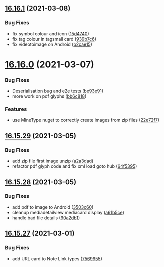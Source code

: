 ## [16.16.1](https://github.com/phandcock/GrampsView/compare/v16.16.0...v16.16.1) (2021-03-08)


### Bug Fixes

* fix symbol colour and icon ([15d4740](https://github.com/phandcock/GrampsView/commit/15d47401e300b71507ebd146fde861ccc9066480))
* fix tag colour in tagsmall card ([939b7c6](https://github.com/phandcock/GrampsView/commit/939b7c69c2203c71a38ca1696f1ae37cbaf3e3eb))
* fix videotoimage on Android ([b2cae15](https://github.com/phandcock/GrampsView/commit/b2cae1564618211c90a230fb4b8678d6b38194bc))



# [16.16.0](https://github.com/phandcock/GrampsView/compare/v16.15.29...v16.16.0) (2021-03-07)


### Bug Fixes

* Deserialisation bug and e2e tests ([be93e91](https://github.com/phandcock/GrampsView/commit/be93e917cf63434e67af8d61aeb3762cc338a825))
* more work on pdf glyphs ([bb6c818](https://github.com/phandcock/GrampsView/commit/bb6c8185f001a0ad467befb84485b44d0cadb099))


### Features

* use MineType nuget to correctly create images from zip files ([22e72f7](https://github.com/phandcock/GrampsView/commit/22e72f773fb6dd306722d450314594d9b5ed20c2))



## [16.15.29](https://github.com/phandcock/GrampsView/compare/v16.15.28...v16.15.29) (2021-03-05)


### Bug Fixes

* add zip file first image unzip ([a2a3dad](https://github.com/phandcock/GrampsView/commit/a2a3dad8677ff7d54d56a2073486537718b803c4))
* refactor pdf glyph code and fix xml load goto hub ([64f5395](https://github.com/phandcock/GrampsView/commit/64f5395ca39129216560a39fac4a757538ebe413))



## [16.15.28](https://github.com/phandcock/GrampsView/compare/v16.15.27...v16.15.28) (2021-03-05)


### Bug Fixes

* add pdf to image to Android ([3503c60](https://github.com/phandcock/GrampsView/commit/3503c6023e9dd1a4565f7eded3c5991fe95b420c))
* cleanup mediadetailview mediacard display ([a61b5ce](https://github.com/phandcock/GrampsView/commit/a61b5ce5e4d8887f87f4182cfc751fe8bef8208b))
* handle bad file details ([90a2db1](https://github.com/phandcock/GrampsView/commit/90a2db1757fd1b225699ede39b34301fcd2673d6))



## [16.15.27](https://github.com/phandcock/GrampsView/compare/v16.15.26...v16.15.27) (2021-03-01)


### Bug Fixes

* add URL card to Note Link types ([7569955](https://github.com/phandcock/GrampsView/commit/7569955d87fa2885be5cd18c0a57c90110469800))




